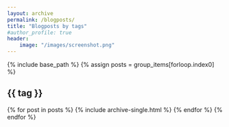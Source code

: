 ```yaml
---
layout: archive
permalink: /blogposts/
title: "Blogposts by tags"
#author_profile: true
header: 
	image: "/images/screenshot.png"
---
```


{% include base_path %}
	{% assign posts = 
	group_items[forloop.index0] %}
	<h2 id="{{ tag | slugify }}"
	class="archive_subtitle">{{ tag }}</h2>
	{% for post in posts %}
		{% include archive-single.html %}
	{% endfor %}
{% endfor %}